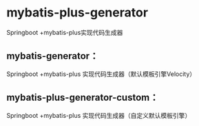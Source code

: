 # mybatis-plus-generator
Springboot +mybatis-plus实现代码生成器

## mybatis-generator：
 Springboot +mybatis-plus 实现代码生成器（默认模板引擎Velocity）

## mybatis-plus-generator-custom：
 Springboot +mybatis-plus 实现代码生成器（自定义默认模板引擎）
